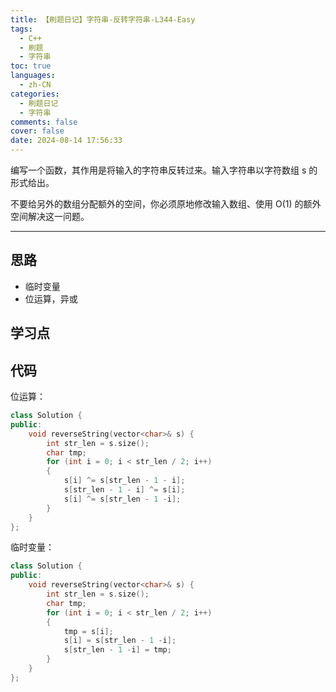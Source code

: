 ```yaml
---
title: 【刷题日记】字符串-反转字符串-L344-Easy
tags:
  - C++
  - 刷题
  - 字符串
toc: true
languages:
  - zh-CN
categories:
  - 刷题日记
  - 字符串
comments: false
cover: false
date: 2024-08-14 17:56:33
---
```


编写一个函数，其作用是将输入的字符串反转过来。输入字符串以字符数组 s 的形式给出。

不要给另外的数组分配额外的空间，你必须原地修改输入数组、使用 O(1) 的额外空间解决这一问题。

<!-- more -->

---

## 思路

* 临时变量
* 位运算，异或

## 学习点



## 代码

位运算：

```cpp
class Solution {
public:
    void reverseString(vector<char>& s) {
        int str_len = s.size();
        char tmp;
        for (int i = 0; i < str_len / 2; i++)
        {
            s[i] ^= s[str_len - 1 - i];
            s[str_len - 1 - i] ^= s[i];
            s[i] ^= s[str_len - 1 -i];
        }
    }
};
```

临时变量：

```cpp
class Solution {
public:
    void reverseString(vector<char>& s) {
        int str_len = s.size();
        char tmp;
        for (int i = 0; i < str_len / 2; i++)
        {
            tmp = s[i];
            s[i] = s[str_len - 1 -i];
            s[str_len - 1 -i] = tmp;
        }
    }
};
```